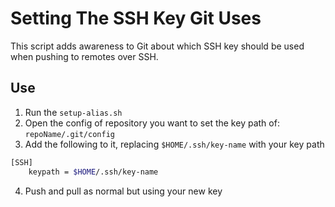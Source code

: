 # Setting The SSH Key Git Uses

This script adds awareness to Git about which SSH key should be used when pushing to remotes over SSH.

## Use

1. Run the `setup-alias.sh`
2. Open the config of repository you want to set the key path of: `repoName/.git/config`
3. Add the following to it, replacing `$HOME/.ssh/key-name` with your key path
```bash
[SSH]
    keypath = $HOME/.ssh/key-name
```
4. Push and pull as normal but using your new key